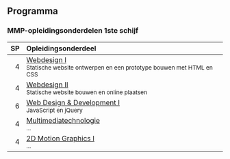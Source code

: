 Programma
---------

### MMP-opleidingsonderdelen 1ste schijf

| SP | Opleidingsonderdeel                                                                                   |
|---:|:------------------------------------------------------------------------------------------------------|
|  4 | [Webdesign I][]<br><small>Statische website ontwerpen en een prototype bouwen met HTML en CSS</small> |                                                                       |
|  4 | [Webdesign II][]<br><small>Statische website bouwen en online plaatsen</small>                        |
|  6 | [Web Design & Development I][]<br><small>JavaScript en jQuery</small>                                 |
|  4 | [Multimediatechnologie][] <br><small>...</small>                                                      |                                                                  |
|  4 | [2D Motion Graphics I][] <br><small>...</small>                                                       |                     |

[2D Motion Graphics I]: https://bamaflexweb.arteveldehs.be/BMFUIDetailxOLOD.aspx?a=54518&b=5&c=1
[Multimediatechnologie]: https://bamaflexweb.arteveldehs.be/BMFUIDetailxOLOD.aspx?a=55382&b=5&c=1
[Webdesign I]: https://bamaflexweb.arteveldehs.be/BMFUIDetailxOLOD.aspx?a=56636&b=5&c=1
[Webdesign II]: https://bamaflexweb.arteveldehs.be/BMFUIDetailxOLOD.aspx?a=56637&b=5&c=1
[Web Design & Development I]: https://bamaflexweb.arteveldehs.be/BMFUIDetailxOLOD.aspx?a=56638&b=5&c=1
